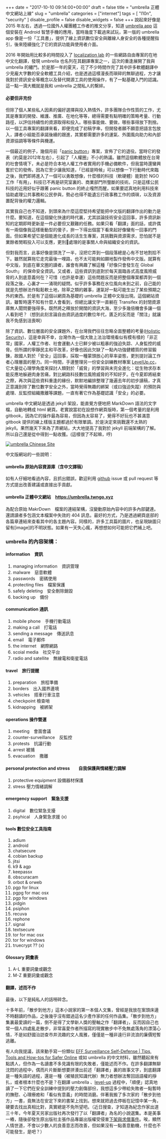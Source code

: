 ﻿+++
date = "2017-10-10 09:14:00+00:00"
draft = false
title = "umbrella  正體中文網站上線"
slug = "umbrella"
categories = ["internet"]
tags = [
  "l10n",
  "security"
  ]
disable_profile = false
disable_widgets = false
+++
說起來好像是 2015 年左右，透過一位國外人權團體工作者的推文分享，知道 [umbrella app](https://secfirst.org) 這個安裝在 Android 智慧手機的應用，當時幾度下載過來試玩，第一版的 umbrella app 像是一份「工具書」，提供了線上資訊數位安全與離線人身安全的各種提醒指引，後來陸續強化了它的資訊功能與使用者介面。

<!--more-->
2016 年開始用比較多的時間投入了 [localization lab](https://localizationlab.org) 的一些網路自由專案的在地中文化翻譯，發現 umbrella 也名列在其翻譯專案之一，這次的重逢展開了我與 umbrella 的纏鬥。於是那一年的夏天，花了不少時間作完了其中許多軟體翻譯中少見龐大字數的安全軟體工具介紹，也是透過這樣漫長而瑣碎的無聊過程，方才讓我對於資訊安全等概念以及替代開源工具的使用操作，有了一點基礎入門的認識。這一點一滴大概就是我和 umbrella 之間私人的繫絆。

#### 必要但非充份
但除了個人某些私人因素的偏好選擇與投入熱情外，許多團隊合作性質的工作，尤其是專案的開發、維護、推廣、在地化等等，總得需要有點明確的策略考量、行動路徑，以評估持續性的資源取得和投入。哪些事能做、要做，哪些事得放下割捨。以一個工具專案的翻譯來看，即便完成了初稿字串，但開發者願不願意把語言包放入，譯者小組能否承諾後續的跟進，其實都需要許多的運氣、外圍風向助力和內部資源協調等等條件與機運。　

一個最近的例子，幾個月前「[panic button](https://www.theengineroom.org/panic-button-retiring-the-app/)」專案，宣佈了它的退役。當時它的發表（約莫是2012年左右），引起了「人權圈」不小的熱議。雖然這個軟體放在台灣的社會情境下，未必是符合本地人權工作者實用的手機必備軟件，但我當時還蠻興奮於它的發佈，因為它至少讓我知道，「已經是時候」可以想像一下行動時代來臨之後，我們即將進入了一個可以勇敢想像，什麼樣的科技（軟硬體）能對於 NGO 工作「有用」，科技已不再是研究室裏的、商業部門所壟斷的技術。只是這樣公民科技的近用好似乎跟著 panic button 的終止嘎然而醒，如果要認真地利用科技來協助處理公共事務和公民參與，勢必也得不能遺忘行政事務工作的煩瑣，以及資源置配背後的權力邏輯。

其實我自己也不知道，到頭來為什麼這麼堅持希望能把中文版的翻譯作出的動力是什麼。要知道，在這個變化快速的時代裏，尤其談論技術安全這回事，許多資訊新知的定期即時更新是一件必要但又艱難的任務。如果只看「翻譯」面的話，或許偶有一兩個像我這樣衝動型的傻子，拚一下得出個當下看來起好像蠻有一回事的門面。但如果希望它是個能進化成長的活生生專案，其挑戰與資源需求，恐怕就不是業餘者閒暇投入可以支應，更別𨓚處理的是事關人命與組織安全的資訊。

但對我而言，此事好像是頭洗了一半，沒把它弄到一個段落總是心有不甘地割拾不下。雖然就算拖它走完最後一哩路，也不太可能夠如願地製作發佈中文版。就算有中文版，到底在華文圈的讀者，誰會有興趣了解這種「好像只會發生在 Global South」 的保命安全資訊。又或者，這些資訊到底對於每天面臨各式高度風險威脅的人到底意義何在？可惜（也許是幸運）這些問題反而是把整個專案都弄到一個段落之後，心裏才一一涌現的疑問。似乎許多事務在水位風向未到之前，自己能的就是先想辦法作點鬆軟土地，除草之類的雜事，運氣好一點可能生出了某些預期之外的東西。於是有了這個以網頁為基礎的 umbrella 正體中文版出現。這個網站資訊，雖暫時還不知有什麼人會看到，但總比讓文字一直躺在 Transifex 的封閉資源庫無人聞問要強得多。既然將之釋放於開闊的資訊大海，至少多幾倍機會多讓一個人看到吧？（想到此刻言論自由資訊過度的數位年代，匱乏的反而是「關注」就讓我不免感到沮喪啊）

除了資訊、數位層面的安全課題外，在台灣我們往往忽略全面整體的考量([Holistic Security](https://holistic-security.tacticaltech.org/))，這是幸與不幸，台灣作為一個大致上法治環境看似有模有樣的「非正常」國家，人權工作者、社會運動人士已鮮少被以粗暴的強迫失踪、人身監控的威脅。但所謂的寧靜民主和平改革，好像也因此欠缺了一點內功強健體質的修習鍛錬，故國人對於「安全」這回事，採取一種蒙頭放心的草率姿態，更別提討論工作者心理層面的壓力。同一時間，手邊整理另一份安全訓練教材專案 [LevelUp.cc](https://levelup.twngo.xyz)，它大量從心理學角度來探討人類對於「威脅」的學習與未完全進化：從生物求存本能反應地躲避肉身苦痛，對比網路科技數位風險威脅的不知好歹。在今夏即將結束之際，再次與這些資料重逢的緣份，默默地編排整理了幾遍去年的初步讀稿，才真正意識到除了數位數字安全之外，當時覺得無趣的綁架（或曰強迫失蹤）的預防與處理、反監控組織撒離等課題，一直有著它作為基礎認識「安全」的必要。

umbrella 中文網站是透過 jekyll 架設，能直覺方便地把 MarkDown 語法的文字檔，自動地轉成 html 網頁。老實說當初在設想作網頁版時，第一個考量的是利用 gitbook，因為它的操作最為容易，但因為太容易了，覺得不好玩也不甚滿意 gitbook 提供的線上樣版主題都過於有限單調。於是決定來挑戰還不太熟的 jekyll。果然幾天下來為了弄網站，大大地提高了我對於 jekyll 前端架構的了解。所以自己還是從中得到一點收獲。(這樣很了不起嘛，哼)

[![umbrella Chinese Site](/post/20170919-1.png)](https://umbrella.twngo.xyz)

中文版網站的一些說明：

#### umbrella 原始內容資源庫（含中文譯稿）
如有人仔細地看過內容，且抓出錯誤，歡迎利用 [github](https://github.com/twngo/Umbrella_content) issue 或 pull request 等方式提出改善建議或直接出手貢獻。

#### umbrella 正體中文網站　https://umbrella.twngo.xyz
為配合原始 MakrDown　檔案的連結架構，沒變動原始內容中的許多內部鍵連。還請讀者多包涵文本檔案中失效的 404 訊息。最好的方式，乃是透過網頁底部的各篇章連結來查看其中的各主題內容。同樣的，許多工具篇的圖片，也呈現缺圖只留有[image]的不明狀態。如果有一天失心瘋，再想想如何可能把它們補上吧。 

### umbrella 的內容架構：
#### information　資訊
1. managing information　資訊管理
2. malware　惡意軟體
3. passwords　密碼使用
4. protecting files　檔案保護
5. safely deleting　安全刪除銷毀
6. backing up　備份

#### communication 通訊
1. mobile phone　手機行動電話
2. making a call　打電話
3. sending a message　傳送訊息
4. email　電子郵件
5. the internet　網際網路
6. scoial media　社交平台
7. radio and satellite　無線電和衛星電話

#### travel　旅行提醒
1. preparation　旅程準備
2. borders　出入國界邊境
3. vehicles　搭車行車注意
4. checkpoint 檢查哨
5. kidnapping　被綁架

#### operations 操作營運
1. meeting　會面會議
2. counter-surveillance　反監控
3. protests　抗議行動
4. arrest 被捕
5. evacuation　撒離

#### personal protection and stress　　自我保護與情緒壓力調解
1. protective equipment  設備器材保護
2. stress 壓力情緒調解

#### emergency support　緊急支援
1. digital　數位緊急支擾
2. psyhical　人身緊急求援 (x)

#### tools 數位安全工具指南
1. adium
2. android
3. chatsecure
4. cobian backup
5. jitsi
6. k9 & agp
7. keepassx
8. obscuracam
9. orbot & orweb
10. pgp for linux  
11. pgpg for mac osx  
12. pgp for windows
13. pidgin
14. psiphon
15. recuva  
16. rephone
17. signal
18. textsecure
19. tor for mac osx
20. tor for windows
21. truecrypt ?? (x)

#### Glossary 詞彙表 
1. A-L 重要詞彙或觀念
2. M-Z 重要詞彙或觀念

#### 翻譯，述而不作
最後，以下是純私人的話嘮碎念。

十多年前，「散步到他方」這本小說家的第一本個人文集，曾經是我放在案頭床邊不時翻讀的作品，之後幾乎沒有錯過這名少產作家的任何作品集。「散步到他方」集裏最愛讀的一篇，倒不是得了文學新人獎的壓軸之作「翻譯者」，反而因自己也常一個人四處亂走散步，非常喜愛作者所描寫的現實散步中不免無處落角的漂蕩心情，不是如舒國治訪查市井流趣的文人風雅，僅僅是一種非遠行非流浪的廉價短暫逃離。

有人向我提議，該來動手寫一份類似 [EFF Surveillance Self-Defense | Tips, Tools and How-tos for Safer Online](https://ssd.eff.org) 或如 umbrella 的中文材料，雖然聽起來有點誘人，但作為一名讀書不多見識有限的失敗者，僅能述而不作。在許多翻譯無聊沈悶的過程中，偶而片片斷斷想要拼湊出前述「翻譯者」裏的故事文字，到底翻譯是一種失語的過程，還是一種（被殖民知識代辦）無力者想辦法奪回話語權的掙扎，或者根本什麼也不是？在翻譯 umbrella 、[level-up](http://self.jxtsai.info/2016/08/level-up.html) 過程中，「順便」認真地讀了一下它們在安全訓練中提到的壓力創傷部份，我想這多少帶給失敗者一點暫時的撫慰、心理療癒和「看似有意義」的時間消磨。伴著我搬了多次家的「散步到他方」一書，竟無法在安定下來的書架上找到。想來就把過去停板在記憶中某一角，硬要去找出真相比對，真實總是不免所望吧。（近日搜查，才知道為紀念作家出道三十年，今年夏天另家出版社再次發行了以「翻譯者」為名的小說選集。本是美事一樁，隨後卻發生原出版社主張作品專屬出版權受侵害[下架與求償事件](https://zh-tw.facebook.com/anarchichi/posts/10211533227990622)。唉，顯然人情世道，不會以少數人的良善意志而改善，但如果沒有一點善意動機，什麼也不可能發生，是吧？）

